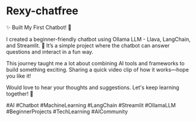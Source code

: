 # Rexy-chatfree
✨ Built My First Chatbot! 🤖

I created a beginner-friendly chatbot using Ollama LLM - Llava, LangChain, and Streamlit. 🚀
It’s a simple project where the chatbot can answer questions and interact in a fun way.

This journey taught me a lot about combining AI tools and frameworks to build something exciting. Sharing a quick video clip of how it works—hope you like it!

Would love to hear your thoughts and suggestions. Let's keep learning together! 🌟

#AI #Chatbot #MachineLearning #LangChain #Streamlit #OllamaLLM #BeginnerProjects #TechLearning #AICommunity

